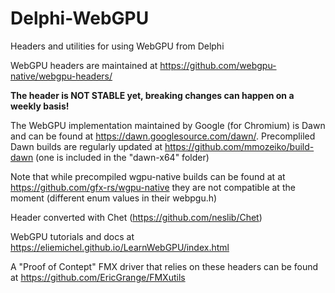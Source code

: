 # Delphi-WebGPU

Headers and utilities for using WebGPU from Delphi

WebGPU headers are maintained at https://github.com/webgpu-native/webgpu-headers/

**The header is NOT STABLE yet, breaking changes can happen on a weekly basis!**

The WebGPU implementation maintained by Google (for Chromium) is Dawn and can be found at https://dawn.googlesource.com/dawn/.
Precompliled Dawn builds are regularly updated at https://github.com/mmozeiko/build-dawn (one is included in the "dawn-x64" folder)

Note that while precompiled wgpu-native builds can be found at at https://github.com/gfx-rs/wgpu-native they are not compatible at the moment (different enum values in their webpgu.h)

Header converted with Chet (https://github.com/neslib/Chet)

WebGPU tutorials and docs at https://eliemichel.github.io/LearnWebGPU/index.html

A "Proof of Contept" FMX driver that relies on these headers can be found at https://github.com/EricGrange/FMXutils

